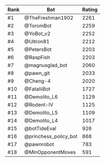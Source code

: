 Rank|Bot|Rating
---|---|---
#1|@TheFreshman1902|2261
#2|@ToromBot|2259
#3|@YoBot_v2|2252
#4|@Ultron81|2212
#5|@PetersBot|2203
#6|@RaspFish|2203
#7|@magnusglad_bot|2060
#8|@pawn_git|2033
#9|@Cheng-4|2020
#10|@FataliiBot|1727
#11|@Demolito_L6|1129
#12|@Rodent-IV|1125
#13|@Demolito_L5|1109
#14|@Demolito_L4|1017
#15|@botTideEval|926
#16|@princhess_policy_bot|868
#17|@pawnrobot|783
#18|@MinOpponentMoves|591

